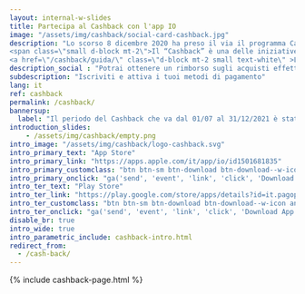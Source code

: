 ```yaml
---
layout: internal-w-slides
title: Partecipa al Cashback con l'app IO
image: "/assets/img/cashback/social-card-cashback.jpg"
description: "Lo scorso 8 dicembre 2020 ha preso il via il programma Cashback: iscriviti e attiva i tuoi metodi di pagamento per ottenere un rimborso sui tuoi acquisti effettuati con carte e app di pagamento sul territorio nazionale. Potrai concorrere anche all’assegnazione del Super Cashback.
<span class=\"small d-block mt-2\">Il “Cashback” è una delle iniziative del <a href=\"https://www.cashlessitalia.it\" class=\"font-weight-bold text-white\">Piano Italia Cashless</a> promosso dal Governo.</span>
<a href=\"/cashback/guida/\" class=\"d-block mt-2 small text-white\" >Leggi la Guida al Cashback completa</a>"
description_social : "Potrai ottenere un rimborso sugli acquisti effettuati con strumenti di pagamento elettronico"
subdescription: "Iscriviti e attiva i tuoi metodi di pagamento"
lang: it
ref: cashback
permalink: /cashback/
bannersup:
  label: "Il periodo del Cashback che va dal 01/07 al 31/12/2021 è stato sospeso per decisione del Governo. I rimborsi relativi al periodo terminato il 30/06/2021 saranno erogati come previsto dalla Guida."
introduction_slides:
    - /assets/img/cashback/empty.png
intro_image: "/assets/img/cashback/logo-cashback.svg"
intro_primary_text: "App Store"
intro_primary_link: "https://apps.apple.com/it/app/io/id1501681835"
intro_primary_customclass: "btn btn-sm btn-download btn-download--w-icon ios text-uppercase px-3 mr-2"
intro_primary_onclick: "ga('send', 'event', 'link', 'click', 'Download App: iOS', 1)"
intro_ter_text: "Play Store"
intro_ter_link: "https://play.google.com/store/apps/details?id=it.pagopa.io.app"
intro_ter_customclass: "btn btn-sm btn-download btn-download--w-icon android text-uppercase px-3  "
intro_ter_onclick: "ga('send', 'event', 'link', 'click', 'Download App: Android', 1)"
disable_br: true
intro_wide: true
intro_parametric_include: cashback-intro.html
redirect_from:
  - /cash-back/
---
```


{% include cashback-page.html %}
